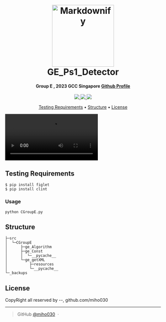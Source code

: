 
<h1 align="center">
  <br>
  <a href="http://www.amitmerchant.com/electron-markdownify"><img src="https://raw.githubusercontent.com/amitmerchant1990/electron-markdownify/master/app/img/markdownify.png" alt="Markdownify" width="200"></a>
  <br>
   GE_Ps1_Detector

  <br>
</h1>

<h4 align="center">Group E , 2023 GCC Singapore <a href="https://github.com/miho030" target="_blank">Github Profile</a></h4>

<p align="center">
  <a href="#">
    <img src="https://img.shields.io/badge/LANG-python-E34F26?style=for-the-badge&logo=HTML5n&logoColor=white">
  </a>
  <a href="#">
    <img src="https://img.shields.io/badge/BAT-3776AB?style=for-the-badge&logo=HTML5n&logoColor=white">
  </a>
  <a href="#">
    <img src="https://img.shields.io/badge/COMPILE-Pycharm 2023-3776AB?style=for-the-badge&logo=HTML5n&logoColor=white">
  </a>
</p>

<p align="center">
  <a href="#Testing Requirements">Testing Requirements</a> •
  <a href="#Structure">Structure</a> •
  <a href="#related">License</a>
</p>

![vid.mpt](./Cur.mp4)

## Testing Requirements
```
$ pip install figlet
$ pip install clint
```
### Usage
```
python CGroupE.py
```

## Structure

```
├─src
│  └─CGroupE
│      ├─ge_Algorithm
│      ├─ge_Const
│      │  └─__pycache__
│      └─ge_getXML
│          ├─resources
│          └─__pycache__
└─_backups
```

## License
CopyRight all reserved by --,  github.com/miho030

---
> GitHub [@miho030](https://github.com/miho030) &nbsp;&middot;&nbsp;


